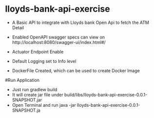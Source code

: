 # lloyds-bank-api-exercise

* A Basic API to integrate with Lloyds bank Open Api to fetch the ATM Detail

* Enabled OpenAPI swagger specs can view on http://localhost:8080/swagger-ui/index.html#/

* Actuator Endpoint Enable

* Default Logging set to Info level

* DockerFile Created, which can be used to create Docker Image

#Run Application
 - Just run gradlew build
 - It will create jar file under build/libs/lloyds-bank-api-exercise-0.0.1-SNAPSHOT.jar
 - Open Terminal and run java -jar lloyds-bank-api-exercise-0.0.1-SNAPSHOT.ja 
